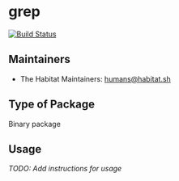 # grep

[![Build Status](https://dev.azure.com/chefcorp-partnerengineering/Chef%20Base%20Plans/_apis/build/status/chef-base-plans.grep?branchName=master)](https://dev.azure.com/chefcorp-partnerengineering/Chef%20Base%20Plans/_build/latest?definitionId=69&branchName=master)

## Maintainers

* The Habitat Maintainers: <humans@habitat.sh>

## Type of Package

Binary package

## Usage

*TODO: Add instructions for usage*

